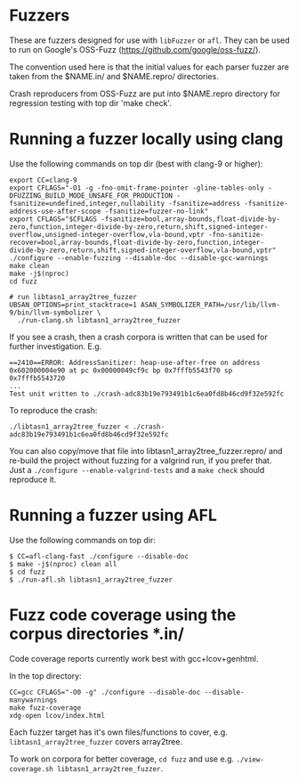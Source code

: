 # Fuzzers

These are fuzzers designed for use with `libFuzzer` or `afl`. They can
be used to run on Google's OSS-Fuzz (https://github.com/google/oss-fuzz/).

The convention used here is that the initial values for each parser fuzzer
are taken from the $NAME.in/ and $NAME.repro/ directories.

Crash reproducers from OSS-Fuzz are put into $NAME.repro directory for
regression testing with top dir 'make check'.


# Running a fuzzer locally using clang

Use the following commands on top dir (best with clang-9 or higher):
```
export CC=clang-9
export CFLAGS="-O1 -g -fno-omit-frame-pointer -gline-tables-only -DFUZZING_BUILD_MODE_UNSAFE_FOR_PRODUCTION -fsanitize=undefined,integer,nullability -fsanitize=address -fsanitize-address-use-after-scope -fsanitize=fuzzer-no-link"
export CFLAGS="$CFLAGS -fsanitize=bool,array-bounds,float-divide-by-zero,function,integer-divide-by-zero,return,shift,signed-integer-overflow,unsigned-integer-overflow,vla-bound,vptr -fno-sanitize-recover=bool,array-bounds,float-divide-by-zero,function,integer-divide-by-zero,return,shift,signed-integer-overflow,vla-bound,vptr"
./configure --enable-fuzzing --disable-doc --disable-gcc-warnings
make clean
make -j$(nproc)
cd fuzz

# run libtasn1_array2tree_fuzzer
UBSAN_OPTIONS=print_stacktrace=1 ASAN_SYMBOLIZER_PATH=/usr/lib/llvm-9/bin/llvm-symbolizer \
  ./run-clang.sh libtasn1_array2tree_fuzzer
```

If you see a crash, then a crash corpora is written that can be used for further
investigation. E.g.
```
==2410==ERROR: AddressSanitizer: heap-use-after-free on address 0x602000004e90 at pc 0x00000049cf9c bp 0x7fffb5543f70 sp 0x7fffb5543720
...
Test unit written to ./crash-adc83b19e793491b1c6ea0fd8b46cd9f32e592fc
```

To reproduce the crash:
```
./libtasn1_array2tree_fuzzer < ./crash-adc83b19e793491b1c6ea0fd8b46cd9f32e592fc
```

You can also copy/move that file into libtasn1_array2tree_fuzzer.repro/
and re-build the project without fuzzing for a valgrind run, if you prefer that.
Just a `./configure --enable-valgrind-tests` and a `make check` should reproduce it.


# Running a fuzzer using AFL

Use the following commands on top dir:

```
$ CC=afl-clang-fast ./configure --disable-doc
$ make -j$(nproc) clean all
$ cd fuzz
$ ./run-afl.sh libtasn1_array2tree_fuzzer
```

# Fuzz code coverage using the corpus directories *.in/

Code coverage reports currently work best with gcc+lcov+genhtml.

In the top directory:
```
CC=gcc CFLAGS="-O0 -g" ./configure --disable-doc --disable-manywarnings
make fuzz-coverage
xdg-open lcov/index.html
```

Each fuzzer target has it's own files/functions to cover, e.g.
`libtasn1_array2tree_fuzzer` covers array2tree.

To work on corpora for better coverage, `cd fuzz` and use e.g.
`./view-coverage.sh libtasn1_array2tree_fuzzer`.
